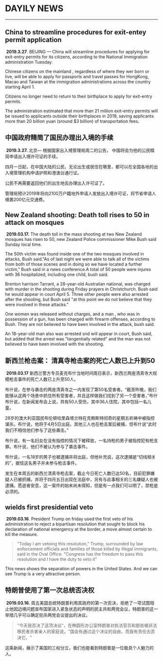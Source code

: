 # DAYILY NEWS

---

## China to streamline procedures for exit-entey permit application

​        **2019.3.27**. BEIJING —  China will streamline procedures for applying for exit-entry permits for its citizens, according to the National Immigration administration Tuesday.

Chinese citizens on the  mainland , regardless of where they wer born or live, will be able to apply for passports and travel passes for HongKong, Macao and Taiwan at the immigration administrations across the country starting April 1.

Citizens no longer need to return to their birthplace to apply for exit-entry permits.

The administration  estimated that more than 21 million exit-entry permits will be issued to applicants outside their birthplaces in 2019, saving applicants more than 20 billion yuan (sround $3 billion) of transportation fees.

 ## 中国政府精简了国民办理出入境的手续

​           **2019.3.27.** 北京— 根据国家出入境管理局周二的公告， 中国将会为他的公民精简申请出入境许可证的手续。

四月一日起，在中国大陆的公民，无论出生或居住在哪里，都可以在全国各地的出入境管理机构申请护照和港澳台通行证。

公民不再需要返回他们的出生地去办理出入许可证了。

管理局预计2019年将向2100万户籍地外申请人发放出入境许可证，将节省申请人缠裹200亿元交通费。





## New Zealand shooting: Death toll rises to 50 in attack on mosques

​          **2019.03.17.** The death toll in the mass shooting at two New Zealand mosques has risen to 50, new Zealand Police commissioner Mike Bush said Sunday local time.

The 50th victim was found inside one of the two mosques involved in attacks, Bush said."As of last night we were able to talk all of the victims from both of those scenes and in doing so we have located a further victim," Bush said in a news conference.A total of 50 people were injures with 36 hospitalized, including one child, bush said.  

Brenton harrison Tarrant, a 28-year-old Australian national, was charged with murder in the shooting during Friday prayers in Christchurch. Bush said he would appear in court April 5. Three other people were also arrested after the shooting, but Bush said "at this point we do not believe that they were involved in these attacks."

One women was released without charges, and a man , who was in possession of a gun, has been charged with firearm offenses, according to Bush. They are not believed to have been involved in the attack, bush said.

An 18-year-old man also was arrested snd will appear in court, Bush said, but added that the arrest was "tangentially related" and the man was not believed to have been involved with the shooting.

## 新西兰枪击案： 清真寺枪击案的死亡人数已上升到50 

​          **2019.03.17**     新西兰警方专员麦克布什当地时间周日表示，新西兰两座清真寺大规模枪击事件的死亡人数已上升至50人。

布什说，在参与袭击的两座清真寺之一内发现了第50名受害者。“截至昨晚，我们能够从这两个场景中抓住所有受害者，并且这样做我们找到了另一个受害者，”布什布什说，在新闻发布会上说，共有50人受伤，其中36人住院，其中包括一名儿童。

28岁的澳大利亚国民布伦顿哈里森塔兰特在克赖斯特彻奇的星期五祈祷中被指控谋杀。布什说，他将于4月5日出庭。其他三人也在枪击案后被捕，但布什说“此时我们不相信他们参与了这些袭击。”

布什说，有一名妇女在没有指控的情况下被释放，一名持枪的男子被指控犯有枪支罪。布什说，他们不被认为参与了袭击事件。

布什说，一名18岁的男子也被逮捕并将出庭，但他补充说，这次逮捕是“切线相关的”，据信这名男子并未参与枪击事件。

发生在本周五的新西兰清真寺枪击案，截止今日死亡人数已达50名，目前犯罪嫌疑人已被抓捕，并将于四月五日出现在法庭中，另有与此事相关的三名嫌疑人也被逮捕。愿逝者安息，这一案件的始末尚未得知，但是有一点我们可以明了，禁枪是必须的。

 



## wields first presidential veto 

​          **2019.03.16**. President Trump on friday used the first veto of his administration to reject a bipartisan resolution that sought to block his declaration of national emergency at the border, a move almost certain to kill the measure.

> "Today I am vetoing this resolution," Trump, surrounded by law enforcement officials and families of those killed by illegal immigrants, said in the Oval Office. "Congress has the freedom to pass this resolution and I have the duty to veto it"

This news shows the separation of powers in the United States. And we can see Trump is a very attractive person.

## 特朗普使用了第一次总统否决权

​       **2019.03.16.**    周五美国总统特朗普利用其政府的第一次否决，拒绝了一项试图阻止他因边境问题宣布国家进入紧急状态的声明的民主共和两党会议，特朗普的这一举措几乎可以确定扼杀两党会议提出的决议。

> "今天我否决了这项决议"，在椭圆形办公室特朗普对执法官员和那些被非法移民者杀害亲人的家庭说。"国会有通过这个决议的自由，而我有责任去否决它。"

这条新闻，展示了美国的三权分立，我们也能看到特朗普是一位极具个人魅力的人。
